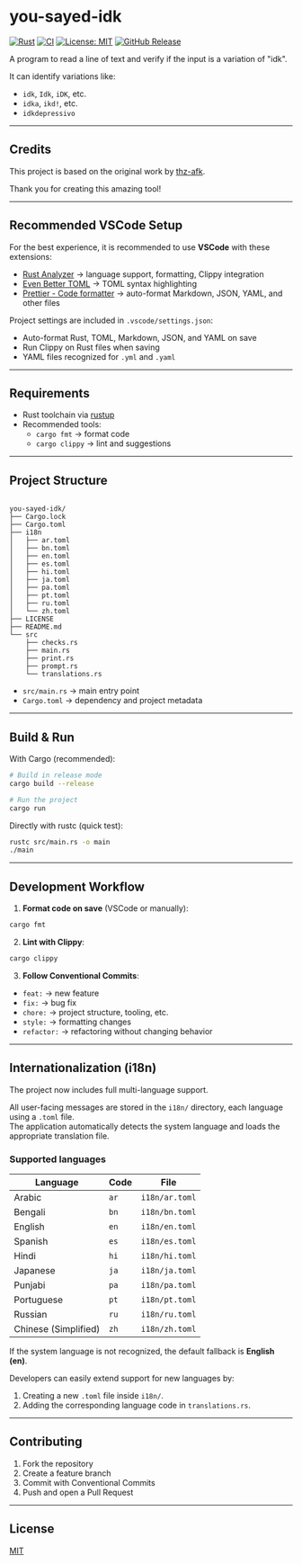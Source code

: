 # you-sayed-idk

[![Rust](https://img.shields.io/badge/rust-1.90.0-brightgreen)](https://www.rust-lang.org/)
[![CI](https://github.com/uictorius/you-sayed-idk-/actions/workflows/ci.yml/badge.svg)](https://github.com/uictorius/you-sayed-idk-/actions/workflows/ci.yml)
[![License: MIT](https://img.shields.io/badge/License-MIT-yellow.svg)](https://opensource.org/licenses/MIT)
[![GitHub Release](https://img.shields.io/github/v/release/uictorius/you-sayed-idk-?label=release)](https://github.com/uictorius/you-sayed-idk-/releases)

A program to read a line of text and verify if the input is a variation of "idk".

It can identify variations like:

- `idk`, `Idk`, `iDK`, etc.
- `idka`, `ikd!`, etc.
- `idkdepressivo`

---

## Credits

This project is based on the original work by [thz-afk](https://github.com/thz-afk/you-sayed-idk-).

Thank you for creating this amazing tool!

---

## Recommended VSCode Setup

For the best experience, it is recommended to use **VSCode** with these extensions:

- [Rust Analyzer](https://marketplace.visualstudio.com/items?itemName=rust-lang.rust-analyzer) → language support, formatting, Clippy integration
- [Even Better TOML](https://marketplace.visualstudio.com/items?itemName=tamasfe.even-better-toml) → TOML syntax highlighting
- [Prettier - Code formatter](https://marketplace.visualstudio.com/items?itemName=esbenp.prettier-vscode) → auto-format Markdown, JSON, YAML, and other files

Project settings are included in `.vscode/settings.json`:

- Auto-format Rust, TOML, Markdown, JSON, and YAML on save
- Run Clippy on Rust files when saving
- YAML files recognized for `.yml` and `.yaml`

---

## Requirements

- Rust toolchain via [rustup](https://rustup.rs/)
- Recommended tools:
  - `cargo fmt` → format code
  - `cargo clippy` → lint and suggestions

---

## Project Structure

```

you-sayed-idk/
├── Cargo.lock
├── Cargo.toml
├── i18n
│   ├── ar.toml
│   ├── bn.toml
│   ├── en.toml
│   ├── es.toml
│   ├── hi.toml
│   ├── ja.toml
│   ├── pa.toml
│   ├── pt.toml
│   ├── ru.toml
│   └── zh.toml
├── LICENSE
├── README.md
└── src
    ├── checks.rs
    ├── main.rs
    ├── print.rs
    ├── prompt.rs
    └── translations.rs

```

- `src/main.rs` → main entry point
- `Cargo.toml` → dependency and project metadata

---

## Build & Run

With Cargo (recommended):

```bash
# Build in release mode
cargo build --release

# Run the project
cargo run
```

Directly with rustc (quick test):

```bash
rustc src/main.rs -o main
./main
```

---

## Development Workflow

1. **Format code on save** (VSCode or manually):

```bash
cargo fmt
```

2. **Lint with Clippy**:

```bash
cargo clippy
```

3. **Follow Conventional Commits**:

- `feat:` → new feature
- `fix:` → bug fix
- `chore:` → project structure, tooling, etc.
- `style:` → formatting changes
- `refactor:` → refactoring without changing behavior

---

## Internationalization (i18n)

The project now includes full multi-language support.

All user-facing messages are stored in the `i18n/` directory, each language using a `.toml` file.  
The application automatically detects the system language and loads the appropriate translation file.

### Supported languages

| Language             | Code | File           |
| -------------------- | ---- | -------------- |
| Arabic               | `ar` | `i18n/ar.toml` |
| Bengali              | `bn` | `i18n/bn.toml` |
| English              | `en` | `i18n/en.toml` |
| Spanish              | `es` | `i18n/es.toml` |
| Hindi                | `hi` | `i18n/hi.toml` |
| Japanese             | `ja` | `i18n/ja.toml` |
| Punjabi              | `pa` | `i18n/pa.toml` |
| Portuguese           | `pt` | `i18n/pt.toml` |
| Russian              | `ru` | `i18n/ru.toml` |
| Chinese (Simplified) | `zh` | `i18n/zh.toml` |

If the system language is not recognized, the default fallback is **English (en)**.

Developers can easily extend support for new languages by:

1. Creating a new `.toml` file inside `i18n/`.
2. Adding the corresponding language code in `translations.rs`.

---

## Contributing

1. Fork the repository
2. Create a feature branch
3. Commit with Conventional Commits
4. Push and open a Pull Request

---

## License

[MIT](LICENSE)
